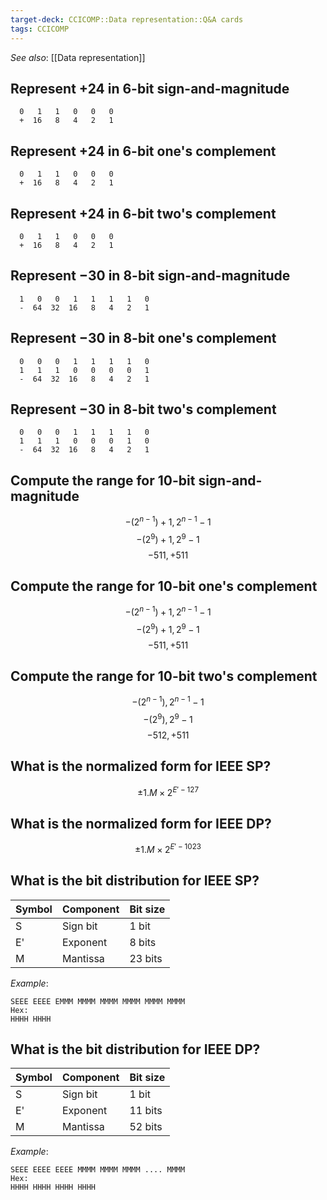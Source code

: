 ```yaml
---
target-deck: CCICOMP::Data representation::Q&A cards
tags: CCICOMP
---
```


*See also*: [[Data representation]]

## Represent $+24$ in 6-bit sign-and-magnitude

```
  0   1   1   0   0   0
  +  16   8   4   2   1
```
<!--ID: 1696773990159-->

## Represent $+24$ in 6-bit one's complement

```
  0   1   1   0   0   0
  +  16   8   4   2   1
```
<!--ID: 1696773990163-->

## Represent $+24$ in 6-bit two's complement

```
  0   1   1   0   0   0
  +  16   8   4   2   1
```
<!--ID: 1696773990169-->

## Represent $-30$ in 8-bit sign-and-magnitude

```
  1   0   0   1   1   1   1   0
  -  64  32  16   8   4   2   1
```
<!--ID: 1696773990173-->

## Represent $-30$ in 8-bit one's complement

```
  0   0   0   1   1   1   1   0
  1   1   1   0   0   0   0   1
  -  64  32  16   8   4   2   1
```
<!--ID: 1696773990176-->

## Represent $-30$ in 8-bit two's complement

```
  0   0   0   1   1   1   1   0
  1   1   1   0   0   0   1   0
  -  64  32  16   8   4   2   1
```
<!--ID: 1696773990179-->

## Compute the range for 10-bit sign-and-magnitude

$$
-(2^{n-1}) + 1, 2^{n-1} - 1
$$
$$
-(2^9) + 1, 2^9 - 1
$$
$$
-511, +511
$$
<!--ID: 1696773990183-->

## Compute the range for 10-bit one's complement

$$
-(2^{n-1}) + 1, 2^{n-1} - 1
$$
$$
-(2^9) + 1, 2^9 - 1
$$
$$
-511, +511
$$
<!--ID: 1696773990187-->

## Compute the range for 10-bit two's complement

$$
-(2^{n-1}), 2^{n-1} - 1
$$
$$
-(2^9), 2^9 - 1
$$
$$
-512, +511
$$
<!--ID: 1696773990191-->

## What is the normalized form for IEEE SP?

$$
\pm1.M\times2^{E'-127}
$$
<!--ID: 1697030404033-->

## What is the normalized form for IEEE DP?

$$
\pm1.M\times2^{E'-1023}
$$
<!--ID: 1697030404041-->

## What is the bit distribution for IEEE SP?

|Symbol|Component|Bit size|
|---|---|---|
|S|Sign bit|1 bit|
|E'|Exponent|8 bits|
|M|Mantissa|23 bits</table>|
$$
$$
*Example*:
```
SEEE EEEE EMMM MMMM MMMM MMMM MMMM MMMM
Hex:
HHHH HHHH
```
<!--ID: 1697030404046-->

## What is the bit distribution for IEEE DP?

|Symbol|Component|Bit size|
|---|---|---|
|S|Sign bit|1 bit|
|E'|Exponent|11 bits|
|M|Mantissa|52 bits</table>|
$$
$$
*Example*:
```
SEEE EEEE EEEE MMMM MMMM MMMM .... MMMM
Hex:
HHHH HHHH HHHH HHHH
```
<!--ID: 1697030404051-->
